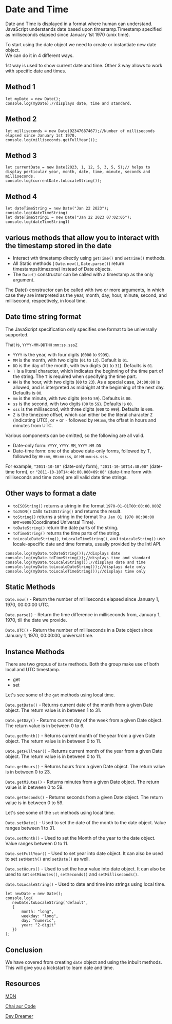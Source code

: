 # Date and Time

Date and Time is displayed in a format where human can understand. JavaScript understands date based upon timestamp.Timestamp specified as milliseconds elapsed since January 1st 1970 (unix time).

To start using the date object we need to create or instantiate new date object.  
We can do it in 4 different ways.

1st way is used to show current date and time. Other 3 way allows to work with specific date and times.

## Method 1

```JS
let myDate = new Date();
console.log(myDate);//displays date, time and standard.
```

## Method 2

```JS
let milliseconds = new Date(92347687467);//Number of milliseconds elapsed since January 1st 1970.
console.log(milliseconds.getFullYear());
```

## Method 3

```JS
let currentDate = new Date(2023, 1, 12, 5, 3, 5, 5);// helps to display perticular year, month, date, time, minute, seconds and milliseconds.
console.log(currentDate.toLocaleString());
```

## Method 4

```JS
let dateTimeString = new Date("Jan 22 2023");
console.log(dateTimeString)
let dateTimeString1 = new Date("Jan 22 2023 07:02:05");
console.log(dateTimeString1)
```

## various methods that allow you to interact with the timestamp stored in the date

- Interact wth timestamp directly using `getTime()` and `setTime()` methods.
- All Static methods  ( `Date.now()`, `Date.parse()`) return timestamps(timezone) instead of Date objects.
- The `Date()` constructor can be called with a timestamp as the only argument.

The Date() constructor can be called with two or more arguments, in which case they are interpreted as the year, month, day, hour, minute, second, and millisecond, respectively, in local time.

## Date time string format

The JavaScript specification only specifies one format to be universally supported.

That is,
`YYYY-MM-DDTHH:mm:ss.sssZ`

- `YYYY` is the year, with four digits (`0000` to `9999`).
- `MM` is the month, with two digits (`01` to `12`). Default is `01`.
- `DD` is the day of the month, with two digits (`01` to `31`). Defaults is `01`.
- `T` is a literal character, which indicates the beginning of the time part of the string. The `T` is required when specifying the time part.
- `HH` is the hour, with two digits (`00` to `23`). As a special case, `24:00:00` is allowed, and is interpreted as midnight at the beginning of the next day. Defaults is `00`.
- `mm` is the minute, with two digits (`00` to `59`). Defaults is `00`.
- `ss` is the second, with two digits (`00` to `59`). Defaults is `00`.
- `sss` is the millisecond, with three digits (`000` to `999`). Defaults is `000`.
- `Z` is the timezone offset, which can either be the literal character `Z` (indicating UTC), or `+` or `-` followed by `HH:mm`, the offset in hours and minutes from UTC.

Various components can be omitted, so the following are all valid.

- Date-only form: `YYYY`, `YYYY-MM`, `YYYY-MM-DD`
- Date-time form: one of the above date-only forms, followed by T, followed by `HH:mm`, `HH:mm:ss`, or `HH:mm:ss.sss`.

For example, `"2011-10-10"` (date-only form), `"2011-10-10T14:48:00"` (date-time form), or `"2011-10-10T14:48:00.000+09:00"` (date-time form with milliseconds and time zone) are all valid date time strings.

## Other ways to format a date

- `toISOString()` returns a string in the format `1970-01-01T00:00:00.000Z`
- `toJSON()` calls `toISOString()` and returns the result.
- `toString()` returns a string in the format `Thu Jan 01 1970 00:00:00 GMT+0000`(Coordinated Universal Time).
- `toDateString()` return the date parts of the string.
- `toTimeString()` returns the time parts of the string.
- `toLocaleDateString()`, `toLocaleTimeString()`, and `toLocaleString()` use locale-specific date and time formats, usually provided by the Intl API.

```JS
console.log(myDate.toDateString());//displays date
console.log(myDate.toTimeString());//displays time and standard
console.log(myDate.toLocaleString());//displays date and time
console.log(myDate.toLocaleDateString());//displays date only
console.log(myDate.toLocaleTimeString());//displays time only
```

## Static Methods

`Date.now()` - Return the number of milliseconds elapsed since January 1, 1970, 00:00:00 UTC.

`Date.parse()` - Return the time difference in milliseconds from, January 1, 1970, till the date we provide.

`Date.UTC()` - Return the number of milliseconds in a Date object since January 1, 1970, 00:00:00, universal time.

## Instance Methods

There are two gropus of `Date` methods. Both the group make use of both local and UTC timestamp.

- get
- set

Let's see some of the `get` methods using local time.

`Date.getDate()` - Returns current date of the month from a given Date object. The return value is in between 1 to 31.

`Date.getDay()` - Returns current day of the week from a given Date object. The return value is in between 0 to 6.

`Date.getMonth()` - Returns current month of the year from a given Date object. The return value is in between 0 to 11.

`Date.getFullYear()` - Returns current month of the year from a given Date object. The return value is in between 0 to 11.

`Date.getHours()` - Returns hours from a given Date object. The return value is in between 0 to 23.

`Date.getMiutes()` - Returns minutes from a given Date object. The return value is in between 0 to 59.

`Date.getSeconds()` - Returns seconds from a given Date object. The return value is in between 0 to 59.

Let's see some of the `set` methods using local time.

`Date.setDate()` - Used to set the date of the month to the date object. Value ranges between 1 to 31.

`Date.setMonth()` - Used to set the Month of the year to the date object. Value ranges between 0 to 11.

`Date.setFullYear()` - Used to set year into date object. It can also be used to set `setMonth()` and `setDate()` as well.

`Date.setHours()` - Used to set the hour value into date object. It can also be used to set `setMinutes()`, `setSeconds()` and `setMilliseconds()`.

 `date.toLocaleString()` - Used to date and time into strings using local time.

 ```JS
 let newDate = new Date();
console.log(
    newDate.toLocaleString('default', 
    {
        month: "long",
        weekday: "long",
        day: "numeric",
        year: "2-digit"
    })
);
 ```

## Conclusion

We have covered from creating `date` object and using the inbuilt methods. This will give you a kickstart to learn date and time.

## Resources

[MDN](https://developer.mozilla.org/en-US/docs/Web/JavaScript/Reference/Global_Objects/Date)

[Chai aur Code](https://www.youtube.com/watch?v=tGLCuoumaGY&list=PLu71SKxNbfoBuX3f4EOACle2y-tRC5Q37&index=13)

[Dev Dreamer](https://www.youtube.com/watch?v=-H6xNrnFI80&list=PL7TLF4T4Tq2TtNmadzRfxYIB9683uhpbD&index=17)
